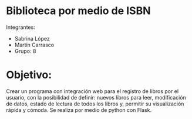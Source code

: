
# Biblioteca por medio de ISBN  

Integrantes:
- Sabrina López
- Martín Carrasco 
- Grupo: 8

# Objetivo: 
Crear un programa con integración web para el registro de libros por el usuario, con la posibilidad de definir: nuevos libros para leer, modificación de datos, estado de lectura de todos los libros y, permitir su visualización rápida y cómoda. Se realiza por medio de python con Flask.

